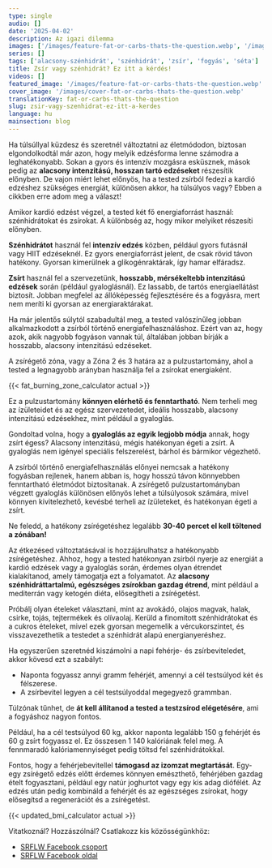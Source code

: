 ```yaml
---
type: single
audio: []
date: '2025-04-02'
description: Az igazi dilemma
images: ['/images/feature-fat-or-carbs-thats-the-question.webp', '/images/cover-fat-or-carbs-thats-the-question.webp']
series: []
tags: ['alacsony-szénhidrát', 'szénhidrát', 'zsír', 'fogyás', 'séta']
title: Zsír vagy szénhidrát? Ez itt a kérdés!
videos: []
featured_image: '/images/feature-fat-or-carbs-thats-the-question.webp'
cover_image: '/images/cover-fat-or-carbs-thats-the-question.webp'
translationKey: fat-or-carbs-thats-the-question
slug: zsir-vagy-szenhidrat-ez-itt-a-kerdes
language: hu
mainsection: blog
---
```


Ha túlsúllyal küzdesz és szeretnél változtatni az életmódodon, biztosan elgondolkodtál már azon, hogy melyik edzésforma lenne számodra a leghatékonyabb. Sokan a gyors és intenzív mozgásra esküsznek, mások pedig az **alacsony intenzitású, hosszan tartó edzéseket** részesítik előnyben. De vajon miért lehet előnyös, ha a tested zsírból fedezi a kardió edzéshez szükséges energiát, különösen akkor, ha túlsúlyos vagy? Ebben a cikkben erre adom meg a választ!

Amikor kardió edzést végzel, a tested két fő energiaforrást használ: szénhidrátokat és zsírokat. A különbség az, hogy mikor melyiket részesíti előnyben.

**Szénhidrátot** használ fel **intenzív edzés** közben, például gyors futásnál vagy HIIT edzéseknél. Ez gyors energiaforrást jelent, de csak rövid távon hatékony. Gyorsan kimerülnek a glikogénraktárak, így hamar elfáradsz.

**Zsírt** használ fel a szervezetünk, **hosszabb, mérsékeltebb intenzitású edzések** során (például gyaloglásnál). Ez lassabb, de tartós energiaellátást biztosít. Jobban megfelel az állóképesség fejlesztésére és a fogyásra, mert nem meríti ki gyorsan az energiaraktárakat.

Ha már jelentős súlytól szabadultál meg, a tested valószínűleg jobban alkalmazkodott a zsírból történő energiafelhasználáshoz. Ezért van az, hogy azok, akik nagyobb fogyáson vannak túl, általában jobban bírják a hosszabb, alacsony intenzitású edzéseket.

A zsírégető zóna, vagy a Zóna 2 és 3 határa az a pulzustartomány, ahol a tested a legnagyobb arányban használja fel a zsírokat energiaként.

{{< fat_burning_zone_calculator actual >}}

Ez a pulzustartomány **könnyen elérhető és fenntartható**. Nem terheli meg az ízületeidet és az egész szervezetedet, ideális hosszabb, alacsony intenzitású edzésekhez, mint például a gyaloglás.

Gondoltad volna, hogy a **gyaloglás az egyik legjobb módja** annak, hogy zsírt égess? Alacsony intenzitású, mégis hatékonyan égeti a zsírt. A gyaloglás nem igényel speciális felszerelést, bárhol és bármikor végezhető.

A zsírból történő energiafelhasználás előnyei nemcsak a hatékony fogyásban rejlenek, hanem abban is, hogy hosszú távon könnyebben fenntartható életmódot biztosítanak. A zsírégető pulzustartományban végzett gyaloglás különösen előnyös lehet a túlsúlyosok számára, mivel könnyen kivitelezhető, kevésbé terheli az ízületeket, és hatékonyan égeti a zsírt.

Ne feledd, a hatékony zsírégetéshez legalább **30-40 percet el kell töltened a zónában!**

Az étkezésed változtatásával is hozzájárulhatsz a hatékonyabb zsírégetéshez. Ahhoz, hogy a tested hatékonyan zsírból nyerje az energiát a kardió edzések vagy a gyaloglás során, érdemes olyan étrendet kialakítanod, amely támogatja ezt a folyamatot. Az **alacsony szénhidráttartalmú, egészséges zsírokban gazdag étrend**, mint például a mediterrán vagy ketogén diéta, elősegítheti a zsírégetést.

Próbálj olyan ételeket választani, mint az avokádó, olajos magvak, halak, csirke, tojás, tejtermékek és olívaolaj. Kerüld a finomított szénhidrátokat és a cukros ételeket, mivel ezek gyorsan megemelik a vércukorszintet, és visszavezethetik a testedet a szénhidrát alapú energianyeréshez.

Ha egyszerűen szeretnéd kiszámolni a napi fehérje- és zsírbeviteledet, akkor kövesd ezt a szabályt:

- Naponta fogyassz annyi gramm fehérjét, amennyi a cél testsúlyod két és félszerese.
- A zsírbevitel legyen a cél testsúlyoddal megegyező grammban.

Túlzónak tűnhet, de **át kell állítanod a tested a testzsírod elégetésére**, ami a fogyáshoz nagyon fontos.

Például, ha a cél testsúlyod 60 kg, akkor naponta legalább 150 g fehérjét és 60 g zsírt fogyassz el. Ez összesen 1 140 kalóriának felel meg. A fennmaradó kalóriamennyiséget pedig töltsd fel szénhidrátokkal.

Fontos, hogy a fehérjebevitellel **támogasd az izomzat megtartását**. Egy-egy zsírégető edzés előtt érdemes könnyen emészthető, fehérjében gazdag ételt fogyasztani, például egy natúr joghurtot vagy egy kis adag diófélét. Az edzés után pedig kombináld a fehérjét és az egészséges zsírokat, hogy elősegítsd a regenerációt és a zsírégetést.

{{< updated_bmi_calculator actual >}}

Vitatkoznál? Hozzászólnál? Csatlakozz kis közösségünkhöz:

- [SRFLW Facebook csoport](https://www.facebook.com/groups/1098348161611343 "SRFLW Facebook csoport")
- [SRFLW Facebook oldal](https://www.facebook.com/simple.rules.for.losing.weight "SRFLW Facebook oldal")

